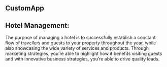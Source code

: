 ## CustomApp

## Hotel Management:

The purpose of managing a hotel is to successfully establish a constant flow of travellers and guests to your property throughout the year, while also showcasing the wide variety of services and products. Through marketing strategies, you’re able to highlight how it benefits visiting guests and with innovative business strategies, you’re able to drive quality leads.
